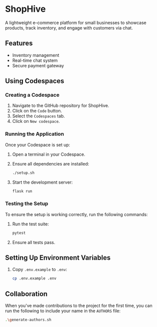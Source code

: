 # ShopHive

A lightweight e-commerce platform for small businesses to showcase products,
track inventory, and engage with customers via chat.

## Features

* Inventory management
* Real-time chat system
* Secure payment gateway

## Using Codespaces

### Creating a Codespace

1. Navigate to the GitHub repository for ShopHive.
2. Click on the `Code` button.
3. Select the `Codespaces` tab.
4. Click on `New codespace`.

### Running the Application

Once your Codespace is set up:

1. Open a terminal in your Codespace.
2. Ensure all dependencies are installed:

    ```bash
    ./setup.sh
    ```

3. Start the development server:

    ```bash
    flask run
    ```

### Testing the Setup

To ensure the setup is working correctly, run the following commands:

1. Run the test suite:

    ```bash
    pytest
    ```

2. Ensure all tests pass.

## Setting Up Environment Variables

1. Copy `.env.example` to `.env`:

    ```bash
    cp .env.example .env
    ```

## Collaboration

When you've made contributions to the project for the first time, you can run the following to include your name in the `AUTHORS` file:

```bash
.\generate-authors.sh
```
